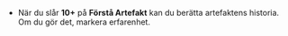 * När du slår **10+** på **Förstå Artefakt** kan du berätta artefaktens historia. Om du gör det, markera erfarenhet.
